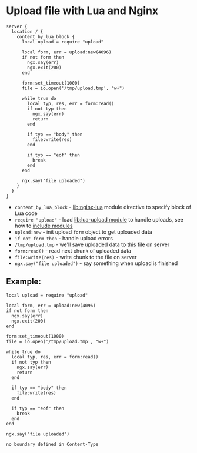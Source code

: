 # Upload file with Lua and Nginx

```nginx
server {
  location / {
    content_by_lua_block {
      local upload = require "upload"

      local form, err = upload:new(4096)
      if not form then
        ngx.say(err)
        ngx.exit(200)
      end
      
      form:set_timeout(1000)
      file = io.open('/tmp/upload.tmp', "w+")
      
      while true do
        local typ, res, err = form:read()
        if not typ then
          ngx.say(err)
          return
        end
      
        if typ == "body" then
          file:write(res)
        end
      
        if typ == "eof" then
          break
        end
      end
      
      ngx.say("file uploaded")
    }
  }
}
```

- `content_by_lua_block` - [lib:nginx-lua](/nginx-lua/how-to-install-nginx-lua-module-in-ubuntu-ubuntuversion) module directive to specify block of Lua code
- `require "upload"` - load [lib:lua-upload module](https://github.com/openresty/lua-resty-upload) to handle uploads, see how to [include modules](/nginx-lua/how-to-use-luarocks-modules-in-nginx-lua)
- `upload:new` - init upload `form` object to get uploaded data
- `if not form then` - handle upload errors
- `/tmp/upload.tmp` - we'll save uploaded data to this file on server
- `form:read()` - read next chunk of uploaded data
- `file:write(res)` - write chunk to the file on server
- `ngx.say("file uploaded")` - say something when upload is finished

## Example: 
```nginx
local upload = require "upload"

local form, err = upload:new(4096)
if not form then
  ngx.say(err)
  ngx.exit(200)
end

form:set_timeout(1000)
file = io.open('/tmp/upload.tmp', "w+")

while true do
  local typ, res, err = form:read()
  if not typ then
    ngx.say(err)
    return
  end

  if typ == "body" then
    file:write(res)
  end

  if typ == "eof" then
    break
  end
end

ngx.say("file uploaded")
```
```
no boundary defined in Content-Type

```

